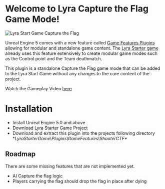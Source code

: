 # Welcome to Lyra Capture the Flag Game Mode!

![Lyra Start Game Capture the Flag](https://i.imgur.com/5UdE4Ah.png)

Unreal Engine 5 comes with a new feature called [Game Features Plugins](https://docs.unrealengine.com/5.0/en-US/game-features-and-modular-gameplay/) allowing for modular and standalone game content. The [Lyra Starter game](https://www.unrealengine.com/marketplace/en-US/product/lyra) already uses this feature extensively to create modular game modes such as the Control point and the Team deathmatch.

This plugin is a standalone Capture the Flag game mode that can be added to the Lyra Start Game without any changes to the core content of the project.

Watch the Gameplay Video [here](https://www.youtube.com/watch?v=Dbrez3j3f40) 

# Installation

- Install Unreal Engine 5.0 and above
- Download Lyra Starter Game Project
- Download and extract this plugin into the projects following directory **LyraStarterGame\Plugins\GameFeatures\ShooterCTF\**

## Roadmap

There are some missing features that are not implemented yet.
- AI Capture the flag logic
- Players carrying the flag should drop the flag in place after dying
